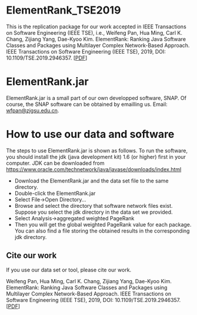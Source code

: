 # ElementRank_TSE2019
This is the replication package for our work accepted in IEEE Transactions on Software Engineering (IEEE TSE), i.e., Weifeng Pan, Hua Ming, Carl K. Chang, Zijiang Yang, Dae-Kyoo Kim. ElementRank: Ranking Java Software Classes and Packages using Multilayer Complex Network-Based Approach. IEEE Transactions on Software Engineering (IEEE TSE), 2019, DOI: 10.1109/TSE.2019.2946357. [[PDF](https://ieeexplore.ieee.org/document/8862895)]

# ElementRank.jar
ElementRank.jar is a small part of our own developped software, SNAP. Of course, the SNAP software can be obtained by emailling us. Email: wfpan@zjgsu.edu.cn.

# How to use our data and software
The steps to use ElementRank.jar is shown as follows. To run the software, you should install the jdk (java development kit) 1.6 (or higher) first in your computer. JDK can be downloaded from https://www.oracle.com/technetwork/java/javase/downloads/index.html
- Download the ElementRank.jar and the data set file to the same directory.
- Double-click the ElementRank.jar
- Select File->Open Directory...
- Browse and select the directory that software network files exist. Suppose you select the jdk directory in the data set we provided.
- Select Analysis->aggregated weighted PageRank
- Then you will get the global weighted PageRank value for each package. You can also find a file storing the obtained results in the corresponding jdk directory.

## Cite our work
If you use our data set or tool, please cite our work.

Weifeng Pan, Hua Ming, Carl K. Chang, Zijiang Yang, Dae-Kyoo Kim. ElementRank: Ranking Java Software Classes and Packages using Multilayer Complex Network-Based Approach. IEEE Transactions on Software Engineering (IEEE TSE), 2019, DOI: 10.1109/TSE.2019.2946357. [[PDF](https://ieeexplore.ieee.org/document/8862895)]

